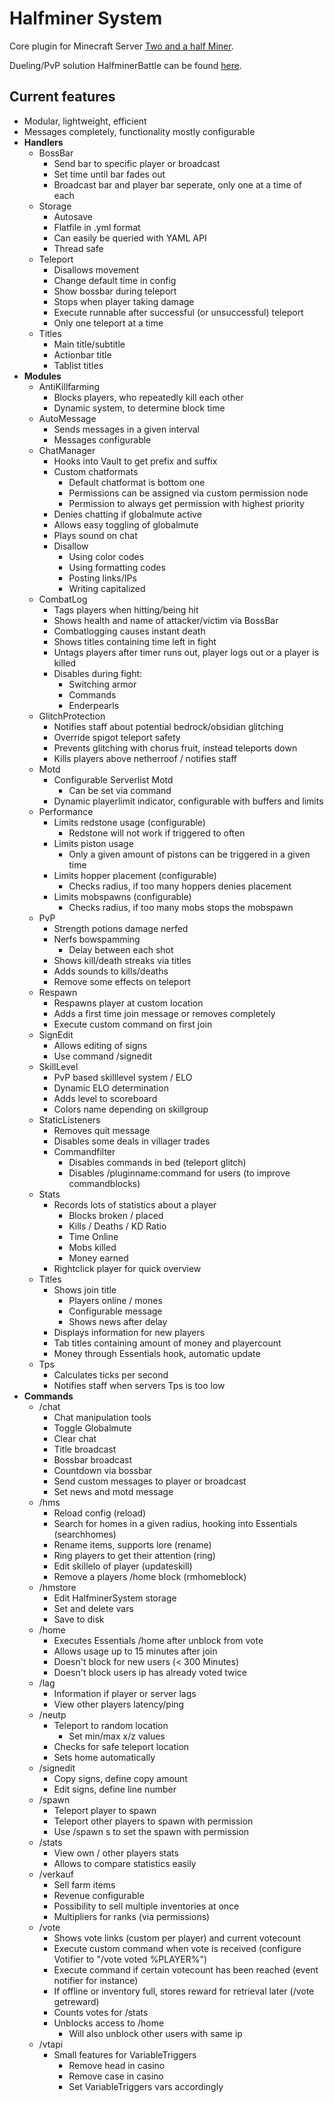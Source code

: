 # Halfminer System
Core plugin for Minecraft Server [Two and a half Miner](https://halfminer.de).

Dueling/PvP solution HalfminerBattle can be found [here](/Kakifrucht/HalfminerBattle).

Current features
-------
- Modular, lightweight, efficient
- Messages completely, functionality mostly configurable
- **Handlers**
  - BossBar
    - Send bar to specific player or broadcast
    - Set time until bar fades out
    - Broadcast bar and player bar seperate, only one at a time of each
  - Storage
    - Autosave
    - Flatfile in .yml format
    - Can easily be queried with YAML API
    - Thread safe
  - Teleport
    - Disallows movement
    - Change default time in config
    - Show bossbar during teleport
    - Stops when player taking damage
    - Execute runnable after successful (or unsuccessful) teleport
    - Only one teleport at a time
  - Titles
    - Main title/subtitle
    - Actionbar title
    - Tablist titles
- **Modules**
  - AntiKillfarming
      - Blocks players, who repeatedly kill each other
    - Dynamic system, to determine block time
  - AutoMessage
    - Sends messages in a given interval
    - Messages configurable
  - ChatManager
    - Hooks into Vault to get prefix and suffix
    - Custom chatformats
      - Default chatformat is bottom one
      - Permissions can be assigned via custom permission node
      - Permission to always get permission with highest priority
    - Denies chatting if globalmute active
    - Allows easy toggling of globalmute
    - Plays sound on chat
    - Disallow
      - Using color codes
      - Using formatting codes
      - Posting links/IPs
      - Writing capitalized
  - CombatLog
    - Tags players when hitting/being hit
    - Shows health and name of attacker/victim via BossBar
    - Combatlogging causes instant death
    - Shows titles containing time left in fight
    - Untags players after timer runs out, player logs out or a player is killed
    - Disables during fight:
      - Switching armor
      - Commands
      - Enderpearls
  - GlitchProtection
    - Notifies staff about potential bedrock/obsidian glitching
    - Override spigot teleport safety
    - Prevents glitching with chorus fruit, instead teleports down
    - Kills players above netherroof / notifies staff
  - Motd
    - Configurable Serverlist Motd
      - Can be set via command
    - Dynamic playerlimit indicator, configurable with buffers and limits
  - Performance
    - Limits redstone usage (configurable)
      - Redstone will not work if triggered to often
    - Limits piston usage
      - Only a given amount of pistons can be triggered in a given time
    - Limits hopper placement (configurable)
      - Checks radius, if too many hoppers denies placement
    - Limits mobspawns (configurable)
      - Checks radius, if too many mobs stops the mobspawn
  - PvP
    - Strength potions damage nerfed
    - Nerfs bowspamming
      - Delay between each shot
    - Shows kill/death streaks via titles
    - Adds sounds to kills/deaths
    - Remove some effects on teleport
  - Respawn
    - Respawns player at custom location
    - Adds a first time join message or removes completely
    - Execute custom command on first join
  - SignEdit
    - Allows editing of signs
    - Use command /signedit
  - SkillLevel
    - PvP based skilllevel system / ELO
    - Dynamic ELO determination
    - Adds level to scoreboard
    - Colors name depending on skillgroup
  - StaticListeners
    - Removes quit message
    - Disables some deals in villager trades
    - Commandfilter
      - Disables commands in bed (teleport glitch)
      - Disables /pluginname:command for users (to improve commandblocks)
  - Stats
    - Records lots of statistics about a player
      - Blocks broken / placed
      - Kills / Deaths / KD Ratio
      - Time Online
      - Mobs killed
      - Money earned
    - Rightclick player for quick overview
  - Titles
    - Shows join title
      - Players online / mones
      - Configurable message
      - Shows news after delay
    - Displays information for new players
    - Tab titles containing amount of money and playercount
    - Money through Essentials hook, automatic update
  - Tps
    - Calculates ticks per second
    - Notifies staff when servers Tps is too low
- **Commands**
  - /chat
    - Chat manipulation tools
    - Toggle Globalmute
    - Clear chat
    - Title broadcast
    - Bossbar broadcast
    - Countdown via bossbar
    - Send custom messages to player or broadcast
    - Set news and motd message
  - /hms
    - Reload config (reload)
    - Search for homes in a given radius, hooking into Essentials (searchhomes)
    - Rename items, supports lore (rename)
    - Ring players to get their attention (ring)
    - Edit skillelo of player (updateskill)
    - Remove a players /home block (rmhomeblock)
  - /hmstore
    - Edit HalfminerSystem storage
    - Set and delete vars
    - Save to disk
  - /home
    - Executes Essentials /home after unblock from vote
    - Allows usage up to 15 minutes after join
    - Doesn't block for new users (< 300 Minutes)
    - Doesn't block users ip has already voted twice
  - /lag
    - Information if player or server lags
    - View other players latency/ping
  - /neutp
    - Teleport to random location
      - Set min/max x/z values
    - Checks for safe teleport location
    - Sets home automatically
  - /signedit
    - Copy signs, define copy amount
    - Edit signs, define line number
  - /spawn
    - Teleport player to spawn
    - Teleport other players to spawn with permission
    - Use /spawn s to set the spawn with permission
  - /stats
    - View own / other players stats
    - Allows to compare statistics easily
  - /verkauf
    - Sell farm items
    - Revenue configurable
    - Possibility to sell multiple inventories at once
    - Multipliers for ranks (via permissions)
  - /vote
    - Shows vote links (custom per player) and current votecount
    - Execute custom command when vote is received (configure Votifier to "/vote voted %PLAYER%")
    - Execute command if certain votecount has been reached (event notifier for instance)
    - If offline or inventory full, stores reward for retrieval later (/vote getreward)
    - Counts votes for /stats
    - Unblocks access to /home
      - Will also unblock other users with same ip
  - /vtapi
    - Small features for VariableTriggers
      - Remove head in casino
      - Remove case in casino
      - Set VariableTriggers vars accordingly